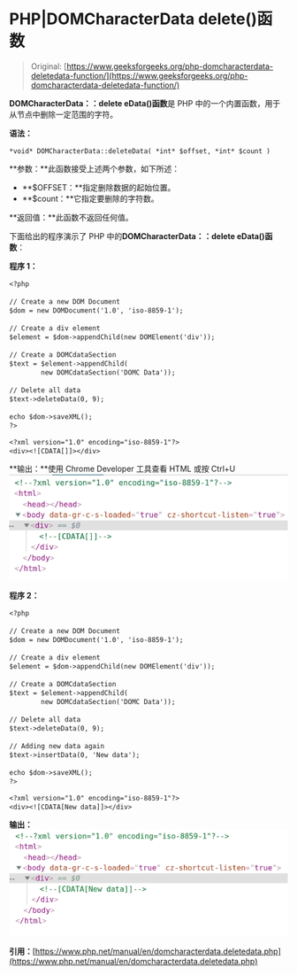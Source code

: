 # PHP|DOMCharacterData delete()函数

> Original: [https://www.geeksforgeeks.org/php-domcharacterdata-deletedata-function/](https://www.geeksforgeeks.org/php-domcharacterdata-deletedata-function/)

**DOMCharacterData：：delete eData()函数**是 PHP 中的一个内置函数，用于从节点中删除一定范围的字符。

**语法：**

```
*void* DOMCharacterData::deleteData( *int* $offset, *int* $count )
```

**参数：**此函数接受上述两个参数，如下所述：

*   **$OFFSET：**指定删除数据的起始位置。
*   **$count：**它指定要删除的字符数。

**返回值：**此函数不返回任何值。

下面给出的程序演示了 PHP 中的**DOMCharacterData：：delete eData()函数**：

**程序 1：**

```
<?php

// Create a new DOM Document
$dom = new DOMDocument('1.0', 'iso-8859-1');

// Create a div element
$element = $dom->appendChild(new DOMElement('div'));

// Create a DOMCdataSection 
$text = $element->appendChild(
        new DOMCdataSection('DOMC Data'));

// Delete all data
$text->deleteData(0, 9);

echo $dom->saveXML();
?>
```

```
<?xml version="1.0" encoding="iso-8859-1"?>
<div><![CDATA[]]></div>
```

**输出：**使用 Chrome Developer 工具查看 HTML 或按 Ctrl+U
![](img/a68cf77042aae5df20f0cfacde488199.png)

**程序 2：**

```
<?php

// Create a new DOM Document
$dom = new DOMDocument('1.0', 'iso-8859-1');

// Create a div element
$element = $dom->appendChild(new DOMElement('div'));

// Create a DOMCdataSection 
$text = $element->appendChild(
        new DOMCdataSection('DOMC Data'));

// Delete all data
$text->deleteData(0, 9);

// Adding new data again
$text->insertData(0, 'New data');

echo $dom->saveXML();
?>
```

```
<?xml version="1.0" encoding="iso-8859-1"?>
<div><![CDATA[New data]]></div>
```

**输出：**
![](img/7615c3876d5defb7bfa33c902632a23a.png)

**引用：**[https://www.php.net/manual/en/domcharacterdata.deletedata.php](https://www.php.net/manual/en/domcharacterdata.deletedata.php)